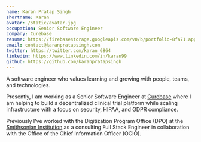 ```yaml
---
name: Karan Pratap Singh
shortname: Karan
avatar: /static/avatar.jpg
occupation: Senior Software Engineer
company: Curebase
resume: https://firebasestorage.googleapis.com/v0/b/portfolio-8fa71.appspot.com/o/Karan_Resume.pdf?alt=media&token=b4838b9e-812a-456a-89cc-bb19b4ecb923
email: contact@karanpratapsingh.com
twitter: https://twitter.com/karan_6864
linkedin: https://www.linkedin.com/in/karan99
github: https://github.com/karanpratapsingh
---
```


A software engineer who values learning and growing with people, teams, and technologies.

Presently, I am working as a Senior Software Engineer at [Curebase](https://www.curebase.com) where I am helping to build a decentralized clinical trial platform while scaling infrastructure with a focus on security, HIPAA, and GDPR compliance.

Previously I've worked with the Digitization Program Office (DPO) at the [Smithsonian Institution](https://www.si.edu) as a consulting Full Stack Engineer in collaboration with the Office of the Chief Information Officer (OCIO).
